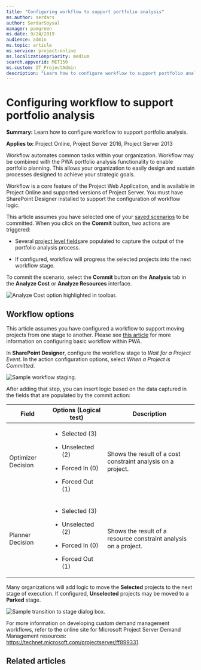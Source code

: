 ```yaml
---
title: "Configuring workflow to support portfolio analysis"
ms.author: serdars
author: SerdarSoysal
manager: pamgreen
ms.date: 9/24/2019
audience: admin
ms.topic: article
ms.service: project-online
ms.localizationpriority: medium
search.appverid: MET150
ms.custom: IT_ProjectAdmin
description: "Learn how to configure workflow to support portfolio analysis."
---
```


# Configuring workflow to support portfolio analysis

**Summary:** Learn how to configure workflow to support portfolio analysis.

**Applies to:** Project Online, Project Server 2016, Project Server 2013

Workflow automates common tasks within your organization. Workflow may be combined with the PWA portfolio analysis functionality to enable portfolio planning. This allows your organization to easily design and sustain processes designed to achieve your strategic goals.

Workflow is a core feature of the Project Web Application, and is available in Project Online and supported versions of Project Server. You must have SharePoint Designer installed to support the configuration of workflow logic.

This article assumes you have selected one of your [saved scenarios](comparing-portfolio-scenarios.md) to be committed. When you click on the **Commit** button, two actions are triggered:

- Several [project level fields](prioritizing-the-portfolio-with-custom-fields.md)are populated to capture the output of the portfolio analysis process.

- If configured, workflow will progress the selected projects into the next workflow stage.

To commit the scenario, select the **Commit** button on the **Analysis** tab in the **Analyze Cost** or **Analyze Resources** interface.

![Analyze Cost option highlighted in toolbar.](media/15-image1.png)

## Workflow options

This article assumes you have configured a workflow to support moving projects from one stage to another. Please see [this article](/project/create-a-sample-project-web-app-workflow) for more information on configuring basic workflow within PWA.

In **SharePoint Designer**, configure the workflow stage to *Wait for a Project Event*. In the action configuration options, select *When a Project is Committed*.

![Sample workflow staging.](media/15-image2.png)

After adding that step, you can insert logic based on the data captured in the fields that are populated by the commit action:

<table>
<thead>
<tr class="header">
<th>Field</th>
<th>Options (Logical test)</th>
<th>Description</th>
</tr>
</thead>
<tbody>
<tr class="odd">
<td>Optimizer Decision</td>
<td><ul>
<li><p>Selected (3)</p></li>
<li><p>Unselected (2)</p></li>
<li><p>Forced In (0)</p></li>
<li><p>Forced Out (1)</p></li>
</ul></td>
<td>Shows the result of a cost constraint analysis on a project.</td>
</tr>
<tr class="even">
<td>Planner Decision</td>
<td><ul>
<li><p>Selected (3)</p></li>
<li><p>Unselected (2)</p></li>
<li><p>Forced In (0)</p></li>
<li><p>Forced Out (1)</p></li>
</ul></td>
<td>Shows the result of a resource constraint analysis on a project.</td>
</tr>
</tbody>
</table>

Many organizations will add logic to move the **Selected** projects to the next stage of execution. If configured, **Unselected** projects may be moved to a **Parked** stage.

![Sample transition to stage dialog box.](media/15-image3.png)

For more information on developing custom demand management workflows, refer to the online site for Microsoft Project Server Demand Management resources: <https://technet.microsoft.com/projectserver/ff899331>.

## Related articles